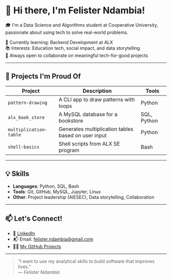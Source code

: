 # 👋 Hi there, I'm Felister Ndambia!

🎓 I'm a Data Science and Algorithms student at Cooperative University, passionate about using tech to solve real-world problems.

🌱 Currently learning: Backend Development at ALX  
📚 Interests: Education tech, social impact, and data storytelling  
🤝 Always open to collaborate on meaningful tech-for-good projects

---

## 🚀 Projects I'm Proud Of

| Project | Description | Tools |
|--------|-------------|-------|
| `pattern-drawing` | A CLI app to draw patterns with loops | Python |
| `alx_book_store` | A MySQL database for a bookstore | SQL, Python |
| `multiplication-table` | Generates multiplication tables based on user input | Python |
| `shell-basics` | Shell scripts from ALX SE program | Bash |

---

## 💡 Skills

- **Languages**: Python, SQL, Bash  
- **Tools**: Git, GitHub, MySQL, Jupyter, Linux  
- **Other**: Project leadership (AIESEC), Data storytelling, Collaboration

---

## 📫 Let's Connect!

- 💼 [LinkedIn](https://www.linkedin.com/in/felister-ndambia/)  
- 📬 Email: felister.ndambia@gmail.com  
- 🧑‍💻 [My GitHub Projects](https://github.com/FelisterNdambia)

---

> “I want to use my analytical skills to build software that improves lives.”  
> — *Felister Ndambia*
